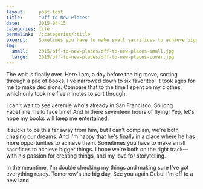 ```yaml
---
layout:     post-text
title:      "Off to New Places"
date:       2015-04-13
categories: life
permalink:  /:categories/:title
excerpt:    Sometimes you have to make small sacrifices to achieve bigger things
img:
  small:    2015/off-to-new-places/off-to-new-places-small.jpg
  large:    2015/off-to-new-places/off-to-new-places-cover.jpg
---
```

The wait is finally over. Here I am, a day before the big move, sorting through a pile of books. I've narrowed down to six favorites! It took ages for me to make decisions. Compare that to the time I spent on my clothes, which only took me five minutes to sort through.

I can't wait to see Jeremie who's already in San Francisco. So long FaceTime, hello face time! And hi there seventeen hours of flying! Yep, let's hope my books will keep me entertained.

It sucks to be this far away from him, but I can't complain, we're both chasing our dreams. And I'm happy that he's finally in a place where he has more opportunities to achieve them. Sometimes you have to make small sacrifices to achieve bigger things. I hope we're both on the right track&mdash;with his passion for creating things, and my love for storytelling.

In the meantime, I'm double checking my things and making sure I've got everything ready. Tomorrow's the big day. See you again Cebu! I'm off to a new land.
